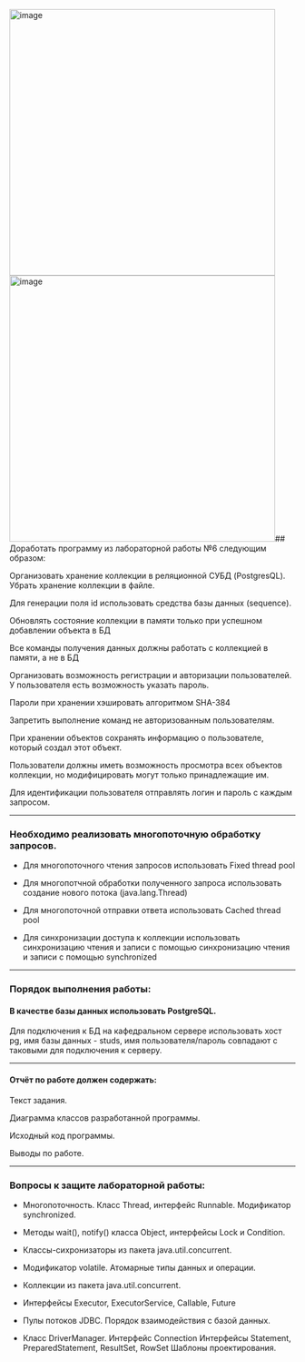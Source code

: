 <img width="468" alt="image" src="https://github.com/bzhenka/lab7/assets/123626256/f6ba139e-5b75-416d-9643-0a440ccf7bc6"><img width="468" alt="image" src="https://github.com/bzhenka/lab7/assets/123626256/fc219d84-e231-42e7-8b3f-943a220caeee">## Доработать программу из лабораторной работы №6 следующим образом:

Организовать хранение коллекции в реляционной СУБД (PostgresQL). Убрать хранение коллекции в файле.

Для генерации поля id использовать средства базы данных (sequence).

Обновлять состояние коллекции в памяти только при успешном добавлении объекта в БД

Все команды получения данных должны работать с коллекцией в памяти, а не в БД

Организовать возможность регистрации и авторизации пользователей. У пользователя есть возможность указать пароль.

Пароли при хранении хэшировать алгоритмом SHA-384

Запретить выполнение команд не авторизованным пользователям.

При хранении объектов сохранять информацию о пользователе, который создал этот объект.

Пользователи должны иметь возможность просмотра всех объектов коллекции, но модифицировать могут только принадлежащие им.

Для идентификации пользователя отправлять логин и пароль с каждым запросом.

--------------------
### Необходимо реализовать многопоточную обработку запросов.

- Для многопоточного чтения запросов использовать Fixed thread pool

- Для многопотчной обработки полученного запроса использовать создание нового потока (java.lang.Thread)

- Для многопоточной отправки ответа использовать Cached thread pool

- Для синхронизации доступа к коллекции использовать синхронизацию чтения и записи с помощью синхронизацию чтения и записи с помощью synchronized


-----------------------------------------------------------------------------------------------------------------------
### Порядок выполнения работы:

#### В качестве базы данных использовать PostgreSQL.

Для подключения к БД на кафедральном сервере использовать хост pg, имя базы данных - studs, имя пользователя/пароль совпадают с таковыми для подключения к серверу.

----------------------
#### Отчёт по работе должен содержать:

Текст задания.

Диаграмма классов разработанной программы.

Исходный код программы.

Выводы по работе.

----------------------------------
### Вопросы к защите лабораторной работы:

- Многопоточность. Класс Thread, интерфейс Runnable. Модификатор synchronized.

- Методы wait(), notify() класса Object, интерфейсы Lock и Condition.

- Классы-сихронизаторы из пакета java.util.concurrent.

- Модификатор volatile. Атомарные типы данных и операции.

- Коллекции из пакета java.util.concurrent.

- Интерфейсы Executor, ExecutorService, Callable, Future

- Пулы потоков JDBC. Порядок взаимодействия с базой данных. 

- Класс DriverManager. Интерфейс Connection
Интерфейсы Statement, PreparedStatement, ResultSet, RowSet
Шаблоны проектирования.
